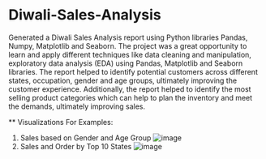# Diwali-Sales-Analysis
Generated a Diwali Sales Analysis report using Python libraries Pandas, Numpy, Matplotlib and Seaborn.
The project was a great opportunity to learn and apply different techniques like data cleaning and manipulation, exploratory data analysis (EDA) using Pandas, Matplotlib and Seaborn libraries.
The report helped to identify potential customers across different states, occupation, gender and age groups, ultimately improving the customer experience. Additionally, the report helped to identify the most selling product categories which can help to plan the inventory and meet the demands, ultimately improving sales.

** Visualizations For Examples:
1. Sales based on Gender and Age Group
   ![image](https://github.com/Aniket-SS16/Diwali-Sales-Analysis/assets/145046102/5a5ecd76-ef39-4465-a24b-668e014fb377)
2. Sales and Order by Top 10 States
   ![image](https://github.com/Aniket-SS16/Diwali-Sales-Analysis/assets/145046102/4e5244e6-90d7-465d-8bc5-56be8124069c)

